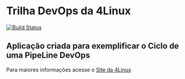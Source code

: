 # Trilha DevOps da 4Linux

<!-- Altere a Flag abaixo com sua URL do Travis -->
[![Build Status](https://travis-ci.org/AimBRx/DevOpsLab-HelloWorld.svg?branch=master)](https://travis-ci.org/AimBRx/DevOpsLab-HelloWorld)

## Aplicação criada para exemplificar o Ciclo de uma PipeLine DevOps


Para maiores informações acesse o [Site da 4Linux](https://www.4linux.com.br/cursos/devops)
